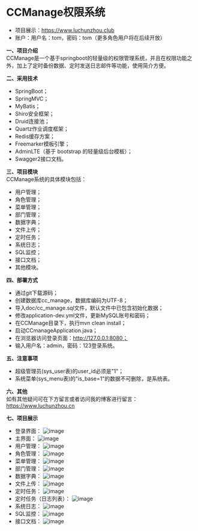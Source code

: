 # CCManage权限系统

- 项目展示：https://www.luchunzhou.club
- 账户：用户名：tom，密码：tom（更多角色用户将在后续开放）

**一、项目介绍**
<br>
CCManage是一个基于springboot的轻量级的权限管理系统，并且在权限功能之外，加上了定时备份数据、定时发送日志邮件等功能，使用简介方便。

**二、采用技术**
- SpringBoot；
- SpringMVC；
- MyBatis；
- Shiro安全框架；
- Druid连接池；
- Quartz作业调度框架；
- Redis缓存方案；
- Freemarker模板引擎；
- AdminLTE（基于 bootstrap 的轻量级后台模板）；
- Swagger2接口文档。

**三、项目模块**
<br>
CCManage系统的具体模块包括：
- 用户管理；
- 角色管理；
- 菜单管理；
- 部门管理；
- 数据字典；
- 文件上传；
- 定时任务；
- 系统日志；
- SQL监控；
- 接口文档；
- 其他模块。

**四、部署方式**
- 通过git下载源码；
- 创建数据库cc_manage，数据库编码为UTF-8；
- 导入doc/cc_manage.sql文件，默认文件中已包含初始化数据；
- 修改application-dev.yml文件，更新MySQL账号和密码；
- 在CCManage目录下，执行mvn clean install；
- 启动CCmanageApplication.java；
- 在浏览器访问登录页面：http://127.0.0.1:8080；
- 输入用户名：admin，密码：123登录系统。

**五、注意事项**
- 超级管理员(sys_user表)的user_id必须是"1"；
- 系统菜单(sys_menu表)的"is_base=1"的数据不可删除，是系统表。

**六、其他**
<br>
如有其他疑问可在下方留言或者访问我的博客进行留言：https://www.luchunzhou.cn

**七、项目展示**
- 登录界面：
![image](doc/imgs/login_page.png)
- 主界面：
![image](doc/imgs/main_page.png)
- 用户管理：
![image](doc/imgs/user.png)
- 角色管理：
![image](doc/imgs/role.png)
- 菜单管理：
![image](doc/imgs/menu.png)
- 部门管理：
![image](doc/imgs/dept.png)
- 数据字典：
![image](doc/imgs/ddic.png)
- 文件上传：
![image](doc/imgs/oss.png)
- 定时任务：
![image](doc/imgs/schedule.png)
- 定时任务（日志列表）：
![image](doc/imgs/schedule_log.png)
- 系统日志：
![image](doc/imgs/logs.png)
- SQL监控：
![image](doc/imgs/druid.png)
- 接口文档：
![image](doc/imgs/swagger2.png)